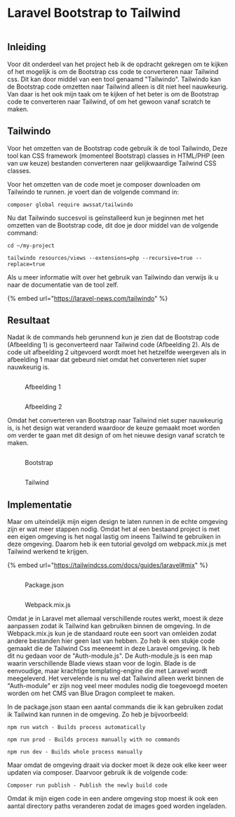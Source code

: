 # Laravel Bootstrap to Tailwind

<figure><img src="../.gitbook/assets/vaklaravelbootstrapconvert.png" alt=""><figcaption></figcaption></figure>

## Inleiding

Voor dit onderdeel van het project heb ik de opdracht gekregen om te kijken of het mogelijk is om de Bootstrap css code te converteren naar Tailwind css. Dit kan door middel van een tool genaamd "Tailwindo". Tailwindo kan de Bootstrap code omzetten naar Tailwind alleen is dit niet heel nauwkeurig. Van daar is het ook mijn taak om te kijken of het beter is om de Bootstrap code te converteren naar Tailwind, of om het gewoon vanaf scratch te maken.

## Tailwindo

Voor het omzetten van de Bootstrap code gebruik ik de tool Tailwindo, Deze tool kan CSS framework (momenteel Bootstrap) classes in HTML/PHP (een van uw keuze) bestanden converteren naar gelijkwaardige Tailwind CSS classes.

Voor het omzetten van de code moet je composer downloaden om Tailwindo te runnen. je voert dan de volgende command in:&#x20;

```
composer global require awssat/tailwindo
```

Nu dat Tailwindo succesvol is geïnstalleerd kun je beginnen met het omzetten van de Bootstrap code, dit doe je door middel van de volgende command:

```
cd ~/my-project

tailwindo resources/views --extensions=php --recursive=true --replace=true
```

Als u meer informatie wilt over het gebruik van Tailwindo dan verwijs ik u naar de documentatie van de tool zelf.

{% embed url="https://laravel-news.com/tailwindo" %}

## Resultaat

Nadat ik de commands heb gerunnend kun je zien dat de Bootstrap code (Afbeelding 1) is geconverteerd naar Tailwind code (Afbeelding 2). Als de code uit afbeelding 2 uitgevoerd wordt moet het hetzelfde weergeven als in afbeelding 1 maar dat gebeurd niet omdat het converteren niet super nauwkeurig is.

<div>

<figure><img src="../.gitbook/assets/snapshotbootstrap.png" alt=""><figcaption><p>Afbeelding 1</p></figcaption></figure>

 

<figure><img src="../.gitbook/assets/snapshottailwind.png" alt=""><figcaption><p>Afbeelding 2</p></figcaption></figure>

</div>

Omdat het converteren van Bootstrap naar Tailwind niet super nauwkeurig is, is het design wat veranderd waardoor de keuze gemaakt moet worden om verder te gaan met dit design of om het nieuwe design vanaf scratch te maken.

<div>

<figure><img src="../.gitbook/assets/loginschermbootstrap.png" alt=""><figcaption><p>Bootstrap</p></figcaption></figure>

 

<figure><img src="../.gitbook/assets/loginschermtailwind.png" alt=""><figcaption><p>Tailwind</p></figcaption></figure>

</div>

## Implementatie

Maar om uiteindelijk mijn eigen design te laten runnen in de echte omgeving zijn er wat meer stappen nodig. Omdat het al een bestaand project is met een eigen omgeving is het nogal lastig om ineens Tailwind te gebruiken in deze omgeving. Daarom heb ik een tutorial gevolgd om webpack.mix.js met Tailwind werkend te krijgen.

{% embed url="https://tailwindcss.com/docs/guides/laravel#mix" %}

<div>

<figure><img src="../.gitbook/assets/package.json.png" alt=""><figcaption><p>Package.json</p></figcaption></figure>

 

<figure><img src="../.gitbook/assets/webpackmixss.png" alt=""><figcaption><p>Webpack.mix.js</p></figcaption></figure>

</div>

Omdat je in Laravel met allemaal verschillende routes werkt, moest ik deze aanpassen zodat ik Tailwind kan gebruiken binnen de omgeving. In de Webpack.mix.js kun je de standaard route een soort van omleiden zodat andere bestanden hier geen last van hebben. Zo heb ik een stukje code gemaakt die de Tailwind Css meeneemt in deze Laravel omgeving. Ik heb dit nu gedaan voor de "Auth-module.js". De Auth-module.js is een map waarin verschillende Blade views staan voor de login. Blade is de eenvoudige, maar krachtige templating-engine die met Laravel wordt meegeleverd. Het vervelende is nu wel dat Tailwind alleen werkt binnen de  "Auth-module" er zijn nog veel meer modules nodig die toegevoegd moeten worden om het CMS van Blue Dragon compleet te maken.

In de package.json staan een aantal commands die ik kan gebruiken zodat ik Tailwind kan runnen in de omgeving. Zo heb je bijvoorbeeld:&#x20;

```
npm run watch - Builds process automatically

npm run prod - Builds process manually with no commands

npm run dev - Builds whole process manually
```

Maar omdat de omgeving draait via docker moet ik deze ook elke keer weer updaten via composer. Daarvoor gebruik ik de volgende code:

```
Composer run publish - Publish the newly build code
```

Omdat ik mijn eigen code in een andere omgeving stop moest ik ook een aantal directory paths veranderen zodat de images goed worden ingeladen.
